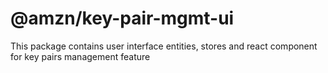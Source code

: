 # @amzn/key-pair-mgmt-ui

This package contains user interface entities, stores and react component for key pairs management feature
